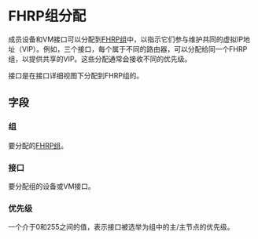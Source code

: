 # FHRP组分配

成员设备和VM接口可以分配到[FHRP组](./fhrpgroup.md)中，以指示它们参与维护共同的虚拟IP地址（VIP）。例如，三个接口，每个属于不同的路由器，可以分配给同一个FHRP组，以提供共享的VIP。这些分配通常会接收不同的优先级。

接口是在接口详细视图下分配到FHRP组的。

## 字段

### 组

要分配的[FHRP组](./fhrpgroup.md)。

### 接口

要分配组的设备或VM接口。

### 优先级

一个介于0和255之间的值，表示接口被选举为组中的主/主节点的优先级。
